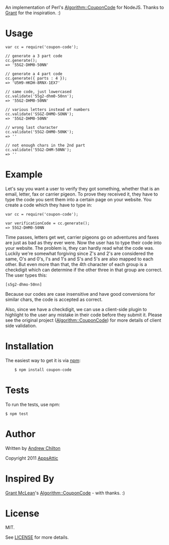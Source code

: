An implementation of Perl's [Algorithm::CouponCode][couponcode] for NodeJS. Thanks to [Grant][grant] for the
inspiration. :)

# Usage

    var cc = require('coupon-code');

    // generate a 3 part code
    cc.generate();
    => '55G2-DHM0-50NN'

    // generate a 4 part code
    cc.generate({ parts : 4 });
    => 'U5H9-HKDH-8RNX-1EX7'

    // same code, just lowercased
    cc.validate('55g2-dhm0-50nn');
    => '55G2-DHM0-50NN'

    // various letters instead of numbers
    cc.validate('SSGZ-DHMO-SONN');
    => '55G2-DHM0-50NN'

    // wrong last character
    cc.validate('55G2-DHM0-50NK');
    => ''

    // not enough chars in the 2nd part
    cc.validate('55G2-DHM-50NN');
    => ''

# Example

Let's say you want a user to verify they got something, whether that is an email, letter, fax or carrier pigeon. To
prove they received it, they have to type the code you sent them into a certain page on your website. You create a code
which they have to type in:

    var cc = require('coupon-code');

    var verificationCode = cc.generate();
    => 55G2-DHM0-50NN

Time passes, letters get wet, carrier pigeons go on adventures and faxes are just as bad as they ever were. Now the
user has to type their code into your website. The problem is, they can hardly read what the code was. Luckily we're
somewhat forgiving since Z's and 2's are considered the same, O's and 0's, I's and 1's and S's and 5's are also mapped
to each other. But even more than that, the 4th character of each group is a checkdigit which can determine if the
other three in that group are correct. The user types this:

    [s5g2-dhmo-50nn]

Because our codes are case insensitive and have good conversions for similar chars, the code is accepted as correct.

Also, since we have a checkdigit, we can use a client-side plugin to highlight to the user any mistake in their code
before they submit it. Please see the original project ([Algorithm::CouponCode][couponcode]) for more details of client
side validation.

# Installation

The easiest way to get it is via [npm][npm]:

``` bash
    $ npm install coupon-code
```

# Tests

To run the tests, use npm:

    $ npm test

# Author

Written by [Andrew Chilton](http://www.chilts.org/blog/)

Copyright 2011 [AppsAttic](http://www.appsattic.com/)

# Inspired By

[Grant McLean](grant)'s [Algorithm::CouponCode][couponcode] - with thanks. :)

# License

MIT.

See [LICENSE][license] for more details.

[npm]: http://npmjs.org/
[couponcode]: https://github.com/grantm/Algorithm-CouponCode
[grant]: http://www.mclean.net.nz/
[license]: https://raw.github.com/appsattic/node-coupon-code/master/LICENSE

